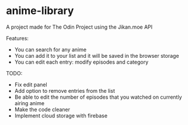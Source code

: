 # anime-library

A project made for The Odin Project using the Jikan.moe API

Features:
- You can search for any anime
- You can add it to your list and it will be saved in the browser storage
- You can edit each entry: modify episodes and category

TODO:
- Fix edit panel
- Add option to remove entries from the list
- Be able to edit the number of episodes that you watched on currently airing anime
- Make the code cleaner
- Implement cloud storage with firebase 
